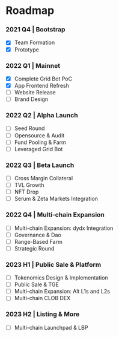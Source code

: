 # Roadmap

### 2021 Q4 | Bootstrap

* [x] Team Formation
* [x] Prototype

### 2022 Q1 | Mainnet

* [x] Complete Grid Bot PoC
* [x] App Frontend Refresh
* [ ] Website Release
* [ ] Brand Design

### 2022 Q2 | Alpha Launch

* [ ] Seed Round
* [ ] Opensource & Audit
* [ ] Fund Pooling & Farm
* [ ] Leveraged Grid Bot

### 2022 Q3 | Beta Launch

* [ ] Cross Margin Collateral
* [ ] TVL Growth
* [ ] NFT Drop
* [ ] Serum & Zeta Markets Integration

### 2022 Q4 | Multi-chain Expansion

* [ ] Multi-chain Expansion: dydx Integration
* [ ] Governance & Dao
* [ ] Range-Based Farm
* [ ] Strategic Round

### 2023 H1 | Public Sale & Platform

* [ ] Tokenomics Design & Implementation
* [ ] Public Sale & TGE
* [ ] Multi-chain Expansion: Alt L1s and L2s
* [ ] Multi-chain CLOB DEX

### 2023 H2 | Listing & More

* [ ] Multi-chain Launchpad & LBP
